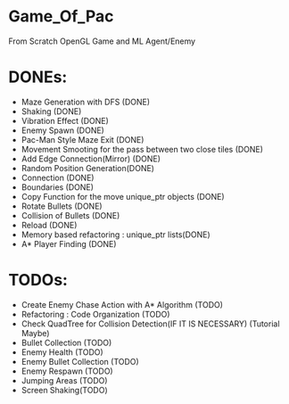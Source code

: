 # Game_Of_Pac
From Scratch OpenGL Game and ML Agent/Enemy 

# DONEs:
- Maze Generation with DFS (DONE)
- Shaking (DONE)
- Vibration Effect (DONE)
- Enemy Spawn (DONE)
- Pac-Man Style Maze Exit (DONE)
- Movement Smooting for the pass between two close tiles (DONE)
- Add Edge Connection(Mirror) (DONE)
- Random Position Generation(DONE)
- Connection (DONE)
- Boundaries (DONE)
- Copy Function for the move unique_ptr objects (DONE)
- Rotate Bullets (DONE)
- Collision of Bullets (DONE)
- Reload (DONE)
- Memory based refactoring : unique_ptr lists(DONE)
- A* Player Finding (DONE)

# TODOs:
- Create Enemy Chase Action with A* Algorithm (TODO)
- Refactoring : Code Organization (TODO)
- Check QuadTree for Collision Detection(IF IT IS NECESSARY) (Tutorial Maybe)
- Bullet Collection (TODO)
- Enemy Health (TODO)
- Enemy Bullet Collection (TODO)
- Enemy Respawn (TODO)
- Jumping Areas (TODO)
- Screen Shaking(TODO)
